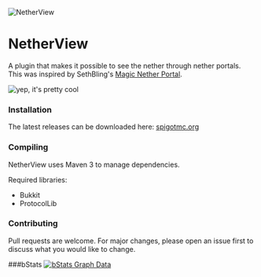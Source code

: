 ![NetherView](https://i.imgur.com/2AKWT7H.png)
# NetherView
A plugin that makes it possible to see the nether through nether portals.  
This was inspired by SethBling's [Magic Nether Portal](https://www.youtube.com/watch?v=xewQL6CkMWI).

![yep, it's pretty cool](art/nether-view-demo.gif)

### Installation
The latest releases can be downloaded here: [spigotmc.org](https://www.spigotmc.org/resources/nether-view.78885/)

### Compiling
NetherView uses Maven 3 to manage dependencies.

Required libraries:
- Bukkit
- ProtocolLib

### Contributing

Pull requests are welcome. For major changes, please open an issue first to discuss what you would like to change.

###bStats
[![bStats Graph Data](https://bstats.org/signatures/bukkit/NetherView.svg)](https://bstats.org/plugin/bukkit/NetherView/7571)